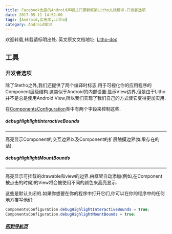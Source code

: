 ```yaml
---
title: Facebook出品的Android声明式开源新框架Litho文档翻译-开发者选项
date: 2017-05-11 14:52:00
tags: [Android,实用库,Litho]
category: Android知识
---
```


欢迎转载,转载请标明出处.
英文原文文档地址: [Litho-doc](http://fblitho.com/docs/developer-options)
## 工具
### 开发者选项

</p>
</p>

除了Stetho之外,我们还提供了两个编译时标志,用于可视化你的应用程序的Component层级结构.这类似于Android的内部设置:显示View边界,但是由于Litho并不是总是使用Android View,所以我们实现了我们自己的方式使它变得更加实用.

在[ComponentsConfiguration](http://fblitho.com/javadoc/com/facebook/litho/config/ComponentsConfiguration)类中有两个字段来控制这些.

</p>
</p>

##### debugHighlightInteractiveBounds
---
高亮显示Component的交互边界以及Component的扩展触摸边界(如果存在的话).

</p>
</p>

##### debugHighlightMountBounds
---
高亮显示可挂载的drawable和view的边界.由框架自动添加(例如,在Component被点击的时候)的View将会被使用不同的颜色来高亮显示.

</p>
</p>

这些是默认关闭的.如果你想要在你的程序中打开它们,你可以在你的程序中的任何地方覆写他们:

``` java
ComponentsConfiguration.debugHighlightInteractiveBounds = true;
ComponentsConfiguration.debugHighlightMountBounds = true;
```

</p>
</p>
</p>
</p>

##### [回到导航页](https://shikieiki.github.io/2017/05/04/Facebook%E5%87%BA%E5%93%81%E7%9A%84Android%E5%A3%B0%E6%98%8E%E5%BC%8F%E5%BC%80%E6%BA%90%E6%96%B0%E6%A1%86%E6%9E%B6Litho%E6%96%87%E6%A1%A3%E7%BF%BB%E8%AF%91-%E6%80%BB%E8%A7%88%E5%92%8C%E5%AF%BC%E8%88%AA/)
</p>
</p>
</p>
</p>